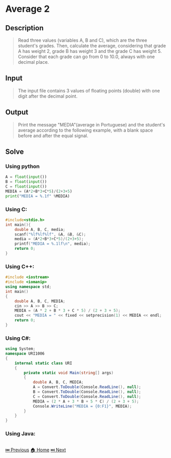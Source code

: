 # Average 2

## Description

> Read three values (variables A, B and C), which are the three student's grades. Then, calculate the average, considering that grade A has weight 2, grade B has weight 3 and the grade C has weight 5. Consider that each grade can go from 0 to 10.0, always with one decimal place.

## Input

> The input file contains 3 values of floating points (double) with one digit after the decimal point.

## Output

> Print the message "MEDIA"(average in Portuguese) and the student's average according to the following example, with a blank space before and after the equal signal.

## Solve

### Using python

```python
A = float(input())
B = float(input())
C = float(input())
MEDIA = (A*2+B*3+C*5)/(2+3+5)
print("MEDIA = %.1f" %MEDIA)
```

### Using C:

```c
#include<stdio.h>
int main(){
    double A, B, C, media;
    scanf("%lf%lf%lf", &A, &B, &C);
    media = (A*2+B*3+C*5)/(2+3+5);
    printf("MEDIA = %.1lf\n", media);
    return 0;
}
```

### Using C++:

```c++
#include <iostream>
#include <iomanip>
using namespace std;
int main()
{
    double A, B, C, MEDIA;
    cin >> A >> B >> C;
    MEDIA = (A * 2 + B * 3 + C * 5) / (2 + 3 + 5);
    cout << "MEDIA = " << fixed << setprecision(1) << MEDIA << endl;
    return 0;
}
```

### Using C#:

```c#
using System;
namespace URI1006
{
    internal static class URI
    {
        private static void Main(string[] args)
        {
            double A, B, C, MEDIA;
            A = Convert.ToDouble(Console.ReadLine(), null);
            B = Convert.ToDouble(Console.ReadLine(), null);
            C = Convert.ToDouble(Console.ReadLine(), null);
            MEDIA = (2 * A + 3 * B + 5 * C) / (2 + 3 + 5);
            Console.WriteLine("MEDIA = {0:F1}", MEDIA);
        }
    }
}
```

### Using Java:

```java

```

[⏮️ Previous](/URI_1005/URI_1005.md)
[🏠 Home](/README.md)
[⏭️ Next](/URI_1007/URI_1007.md)

